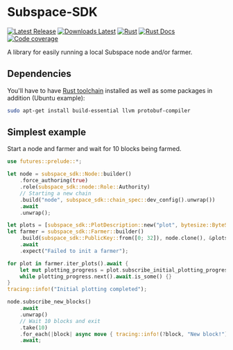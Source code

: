 # Subspace-SDK

[![Latest Release](https://img.shields.io/github/v/release/subspace/subspace-sdk?display_name=tag&style=flat-square)](https://github.com/subspace/subspace-sdk/releases)
[![Downloads Latest](https://img.shields.io/github/downloads/subspace/subspace-sdk/latest/total?style=flat-square)](https://github.com/subspace/subspace-sdk/releases/latest)
[![Rust](https://img.shields.io/github/workflow/status/subspace/subspace-sdk/Rust%20checks%20and%20tests)](https://github.com/subspace/subspace-sdk/actions/workflows/push.yaml)
[![Rust Docs](https://img.shields.io/github/workflow/status/subspace/subspace-sdk/rustdoc?label=docs.rs)](https://subspace.github.io/subspace-sdk)
[![Code coverage](https://img.shields.io/codecov/c/gh/subspace/subspace-sdk)](https://app.codecov.io/gh/subspace/subspace-sdk)

<!--- TODO: Add docs-rs label (should we generate and host our own one?) --->

A library for easily running a local Subspace node and/or farmer.

## Dependencies

You'll have to have [Rust toolchain](https://rustup.rs/) installed as well as some packages in addition (Ubuntu example):
```bash
sudo apt-get install build-essential llvm protobuf-compiler
```

## Simplest example

Start a node and farmer and wait for 10 blocks being farmed.

```rust
use futures::prelude::*;

let node = subspace_sdk::Node::builder()
    .force_authoring(true)
    .role(subspace_sdk::node::Role::Authority)
    // Starting a new chain
    .build("node", subspace_sdk::chain_spec::dev_config().unwrap())
    .await
    .unwrap();

let plots = [subspace_sdk::PlotDescription::new("plot", bytesize::ByteSize::mb(100))];
let farmer = subspace_sdk::Farmer::builder()
    .build(subspace_sdk::PublicKey::from([0; 32]), node.clone(), &plots)
    .await
    .expect("Failed to init a farmer");

for plot in farmer.iter_plots().await {
    let mut plotting_progress = plot.subscribe_initial_plotting_progress().await;
    while plotting_progress.next().await.is_some() {}
}
tracing::info!("Initial plotting completed");

node.subscribe_new_blocks()
    .await
    .unwrap()
    // Wait 10 blocks and exit
    .take(10)
    .for_each(|block| async move { tracing::info!(?block, "New block!") })
    .await;
```
